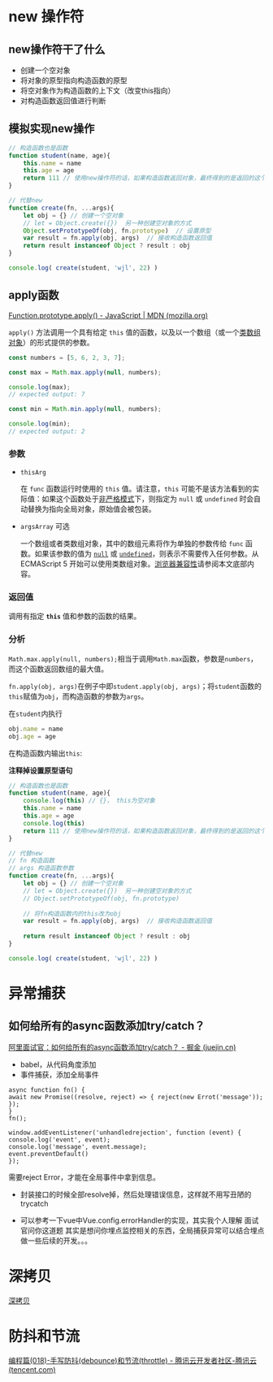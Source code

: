 # new 操作符

## new操作符干了什么

- 创建一个空对象
- 将对象的原型指向构造函数的原型
- 将空对象作为构造函数的上下文（改变this指向）
- 对构造函数返回值进行判断

## 模拟实现new操作

```javascript
// 构造函数也是函数
function student(name, age){
    this.name = name
    this.age = age
    return 111 // 使用new操作符的话，如果构造函数返回对象，最终得到的是返回的这个对象；如果构造函数返回的不是对象，则返回值不生效
}

// 代替new
function create(fn, ...args){
    let obj = {} // 创建一个空对象
    // let = Object.create({})  另一种创建空对象的方式
    Object.setPrototypeOf(obj, fn.prototype)  // 设置原型
    var result = fn.apply(obj, args)  // 接收构造函数返回值
    return result instanceof Object ? result : obj 
}

console.log( create(student, 'wjl', 22) )
```

## apply函数

[Function.prototype.apply() - JavaScript | MDN (mozilla.org)](https://developer.mozilla.org/zh-CN/docs/Web/JavaScript/Reference/Global_Objects/Function/apply)

`apply()` 方法调用一个具有给定 `this` 值的函数，以及以一个数组（或一个[类数组对象](https://developer.mozilla.org/zh-CN/docs/Web/JavaScript/Guide/Indexed_collections#working_with_array-like_objects)）的形式提供的参数。

```javascript
const numbers = [5, 6, 2, 3, 7];

const max = Math.max.apply(null, numbers);

console.log(max);
// expected output: 7

const min = Math.min.apply(null, numbers);

console.log(min);
// expected output: 2
```

### 参数

- `thisArg`

  在 `func` 函数运行时使用的 `this` 值。请注意，`this` 可能不是该方法看到的实际值：如果这个函数处于[非严格模式](https://developer.mozilla.org/zh-CN/docs/Web/JavaScript/Reference/Strict_mode)下，则指定为 `null` 或 `undefined` 时会自动替换为指向全局对象，原始值会被包装。

- `argsArray` 可选

  一个数组或者类数组对象，其中的数组元素将作为单独的参数传给 `func` 函数。如果该参数的值为 [`null`](https://developer.mozilla.org/zh-CN/docs/Web/JavaScript/Reference/Operators/null) 或 [`undefined`](https://developer.mozilla.org/zh-CN/docs/Web/JavaScript/Reference/Global_Objects/undefined)，则表示不需要传入任何参数。从 ECMAScript 5 开始可以使用类数组对象。[浏览器兼容性](https://developer.mozilla.org/zh-CN/docs/Web/JavaScript/Reference/Global_Objects/Function/apply#浏览器兼容性)请参阅本文底部内容。

### 返回值

调用有指定 **`this`** 值和参数的函数的结果。

### 分析

`Math.max.apply(null, numbers);`相当于调用`Math.max`函数，参数是`numbers`，而这个函数返回数组的最大值。

`fn.apply(obj, args)`在例子中即`student.apply(obj, args)`；将`student`函数的`this`赋值为`obj`，而构造函数的参数为`args`。

在`student`内执行

```javascript
obj.name = name
obj.age = age
```

在构造函数内输出`this`:

**注释掉设置原型语句**

```javascript
// 构造函数也是函数
function student(name, age){
    console.log(this) // {}， this为空对象
    this.name = name
    this.age = age
    console.log(this)
    return 111 // 使用new操作符的话，如果构造函数返回对象，最终得到的是返回的这个对象；如果构造函数返回的不是对象，则返回值不生效
}

// 代替new
// fn 构造函数
// args 构造函数参数
function create(fn, ...args){
    let obj = {} // 创建一个空对象
    // let = Object.create({})  另一种创建空对象的方式
    // Object.setPrototypeOf(obj, fn.prototype)
    
    // 将fn构造函数内的this改为obj
    var result = fn.apply(obj, args)  // 接收构造函数返回值
 		
    return result instanceof Object ? result : obj 
}

console.log( create(student, 'wjl', 22) )
```



# 异常捕获

## 如何给所有的async函数添加try/catch？

[阿里面试官：如何给所有的async函数添加try/catch？ - 掘金 (juejin.cn)](https://juejin.cn/post/7155434131831128094#comment)

- babel，从代码角度添加
- 事件捕获，添加全局事件

```tsx
async function fn() {
await new Promise((resolve, reject) => { reject(new Errot('message')); });
}
fn();

window.addEventListener('unhandledrejection', function (event) {
console.log('event', event);
console.log('message', event.message);
event.preventDefault()
});
```

需要reject Error，才能在全局事件中拿到信息。

- 封装接口的时候全部resolve掉，然后处理错误信息，这样就不用写丑陋的trycatch

- 可以参考一下vue中Vue.config.errorHandler的实现，其实我个人理解 面试官问你这道题 其实是想问你埋点监控相关的东西，全局捕获异常可以结合埋点做一些后续的开发。。。

# 深拷贝

[深拷贝](./对象拷贝.md)

# 防抖和节流

[编程篇(018)-手写防抖(debounce)和节流(throttle) - 腾讯云开发者社区-腾讯云 (tencent.com)](https://cloud.tencent.com/developer/article/2186216#:~:text=区别：,防抖动是将多次执行变为最后一次执行，节流是将多次执行变成每隔一段时间执行。)

